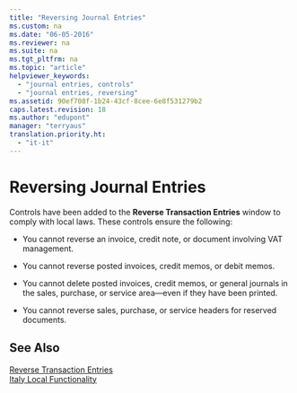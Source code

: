 ```yaml
---
title: "Reversing Journal Entries"
ms.custom: na
ms.date: "06-05-2016"
ms.reviewer: na
ms.suite: na
ms.tgt_pltfrm: na
ms.topic: "article"
helpviewer_keywords: 
  - "journal entries, controls"
  - "journal entries, reversing"
ms.assetid: 90ef708f-1b24-43cf-8cee-6e8f531279b2
caps.latest.revision: 18
ms.author: "edupont"
manager: "terryaus"
translation.priority.ht: 
  - "it-it"
---
```

# Reversing Journal Entries
Controls have been added to the **Reverse Transaction Entries** window to comply with local laws. These controls ensure the following:  
  
-   You cannot reverse an invoice, credit note, or document involving VAT management.  
  
-   You cannot reverse posted invoices, credit memos, or debit memos.  
  
-   You cannot delete posted invoices, credit memos, or general journals in the sales, purchase, or service area—even if they have been printed.  
  
-   You cannot reverse sales, purchase, or service headers for reserved documents.  
  
## See Also  
 [Reverse Transaction Entries](assetId:///fc49ff79-2858-4e27-8713-ccc882388368)   
 [Italy Local Functionality](../../LocalFunctionalityForMicrosoftDynamicsNav2016/Italy/italy-local-functionality.md)